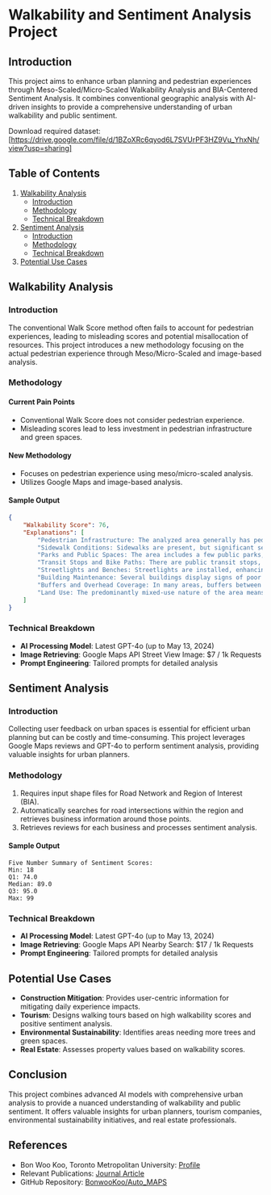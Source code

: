 
# Walkability and Sentiment Analysis Project

## Introduction
This project aims to enhance urban planning and pedestrian experiences through Meso-Scaled/Micro-Scaled Walkability Analysis and BIA-Centered Sentiment Analysis. It combines conventional geographic analysis with AI-driven insights to provide a comprehensive understanding of urban walkability and public sentiment.

Download required dataset: 
[https://drive.google.com/file/d/1BZoXRc6qyod6L7SVUrPF3HZ9Vu_YhxNh/view?usp=sharing]

## Table of Contents
1. [Walkability Analysis](#walkability-analysis)
    - [Introduction](#introduction)
    - [Methodology](#methodology)
    - [Technical Breakdown](#technical-breakdown)
2. [Sentiment Analysis](#sentiment-analysis)
    - [Introduction](#introduction-1)
    - [Methodology](#methodology-1)
    - [Technical Breakdown](#technical-breakdown-1)
3. [Potential Use Cases](#potential-use-cases)

## Walkability Analysis
### Introduction
The conventional Walk Score method often fails to account for pedestrian experiences, leading to misleading scores and potential misallocation of resources. This project introduces a new methodology focusing on the actual pedestrian experience through Meso/Micro-Scaled and image-based analysis.

### Methodology
#### Current Pain Points
- Conventional Walk Score does not consider pedestrian experience.
- Misleading scores lead to less investment in pedestrian infrastructure and green spaces.

#### New Methodology
- Focuses on pedestrian experience using meso/micro-scaled analysis.
- Utilizes Google Maps and image-based analysis.

#### Sample Output
```json
{
    "Walkability Score": 76,
    "Explanations": [
        "Pedestrian Infrastructure: The analyzed area generally has pedestrian walk signals and marked crosswalks, which improve the safety and convenience for pedestrians. However, several construction sites and areas with graffiti were noted, suggesting some disruptions and visual clutter that can detract from the walking experience.",
        "Sidewalk Conditions: Sidewalks are present, but significant sections are poorly maintained with evident road cracks and pavement issues that pose trip hazards. Overgrown grass was observed near the sidewalks, indicating lack of regular maintenance.",
        "Parks and Public Spaces: The area includes a few public parks, but not in every image. The presence and condition of these parks suggest some available green spaces for recreational activities, enhancing walkability slightly.",
        "Transit Stops and Bike Paths: There are public transit stops, which facilitate multimodal transportation options. Designated bike paths are minimal or non-existent in some images, indicating limited infrastructure for cyclists.",
        "Streetlights and Benches: Streetlights are installed, enhancing safety during nighttime; benches and places to sit are scarce, thereby reducing pedestrian convenience, especially for longer walks.",
        "Building Maintenance: Several buildings display signs of poor maintenance, including graffiti. This can impact the perceived safety and aesthetic appeal of the streets.",
        "Buffers and Overhead Coverage: In many areas, buffers between sidewalks and streets are missing or inadequate, increasing pedestrian exposure to vehicular traffic. Tree coverage and awnings providing shade are sparse, resulting in less comfortable walking conditions, especially on hot or rainy days.",
        "Land Use: The predominantly mixed-use nature of the area means there are both residential and commercial activities, which can support a variety of walking purposes but also lead to fluctuating pedestrian traffic volumes and noise levels."
    ]
}
```

### Technical Breakdown
- **AI Processing Model**: Latest GPT-4o (up to May 13, 2024)
- **Image Retrieving**: Google Maps API Street View Image: $7 / 1k Requests
- **Prompt Engineering**: Tailored prompts for detailed analysis

## Sentiment Analysis
### Introduction
Collecting user feedback on urban spaces is essential for efficient urban planning but can be costly and time-consuming. This project leverages Google Maps reviews and GPT-4o to perform sentiment analysis, providing valuable insights for urban planners.

### Methodology
1. Requires input shape files for Road Network and Region of Interest (BIA).
2. Automatically searches for road intersections within the region and retrieves business information around those points.
3. Retrieves reviews for each business and processes sentiment analysis.

#### Sample Output
```
Five Number Summary of Sentiment Scores:
Min: 18
Q1: 74.0
Median: 89.0
Q3: 95.0
Max: 99
```

### Technical Breakdown
- **AI Processing Model**: Latest GPT-4o (up to May 13, 2024)
- **Image Retrieving**: Google Maps API Nearby Search: $17 / 1k Requests
- **Prompt Engineering**: Tailored prompts for detailed analysis

## Potential Use Cases
- **Construction Mitigation**: Provides user-centric information for mitigating daily experience impacts.
- **Tourism**: Designs walking tours based on high walkability scores and positive sentiment analysis.
- **Environmental Sustainability**: Identifies areas needing more trees and green spaces.
- **Real Estate**: Assesses property values based on walkability scores.

## Conclusion
This project combines advanced AI models with comprehensive urban analysis to provide a nuanced understanding of walkability and public sentiment. It offers valuable insights for urban planners, tourism companies, environmental sustainability initiatives, and real estate professionals.

## References
- Bon Woo Koo, Toronto Metropolitan University: [Profile](https://www.torontomu.ca/school-of-urban-and-regional-planning/about/people/faculty/bon-woo-koo/)
- Relevant Publications: [Journal Article](https://journals.sagepub.com/doi/full/10.1177/00139165211014609)
- GitHub Repository: [BonwooKoo/Auto_MAPS](https://github.com/BonwooKoo/Auto_MAPS)
